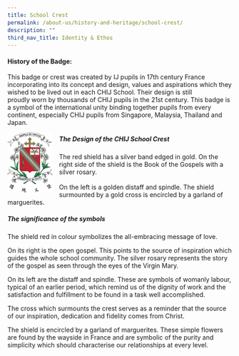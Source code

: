 ```yaml
---
title: School Crest
permalink: /about-us/history-and-heritage/school-crest/
description: ""
third_nav_title: Identity & Ethos
---
```



#### History of the Badge:

This badge or crest was created by IJ pupils in 17th century France incorporating into its concept and design, values and aspirations which they wished to be lived out in each CHIJ School. Their design is still proudly worn by thousands of CHIJ pupils in the 21st century. This badge is a symbol of the international unity binding together pupils from every continent, especially CHIJ pupils from Singapore, Malaysia, Thailand and Japan.

<img src="/images/School_Crest.jpg" style= "width: 20%; margin-right:15px;" align = "left">  

<h5> The Design of the CHIJ School Crest </h5> 

The red shield has a silver band edged in gold. On the right side of the shield is the Book of the Gospels with a silver rosary.  <br><br>
On the left is a golden distaff and spindle. The shield surmounted by a gold cross is encircled by a garland of marguerites.

<h5> The significance of the symbols </h5>

The shield red in colour symbolizes the all-embracing message of love. 

On its right is the open gospel. This points to the source of inspiration which guides the whole school community. The silver rosary represents the story of the gospel as seen through the eyes of the Virgin Mary. 

On its left are the distaff and spindle. These are symbols of womanly labour, typical of an earlier period, which remind us of the dignity of work and the satisfaction and fulfillment to be found in a task well accomplished. 

The cross which surmounts the crest serves as a reminder that the source of our inspiration, dedication and fidelity comes from Christ. 

The shield is encircled by a garland of marguerites. These simple flowers are found by the wayside in France and are symbolic of the purity and simplicity which should characterise our relationships at every level.